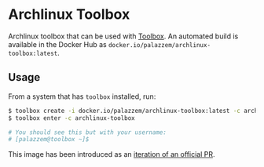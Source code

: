 # Archlinux Toolbox

Archlinux toolbox that can be used with [Toolbox](https://github.com/containers/toolbox).
An automated build is available in the Docker Hub as `docker.io/palazzem/archlinux-toolbox:latest`.

## Usage

From a system that has `toolbox` installed, run:

```bash
$ toolbox create -i docker.io/palazzem/archlinux-toolbox:latest -c archlinux-toolbox
$ toolbox enter -c archlinux-toolbox

# You should see this but with your username:
# [palazzem@toolbox ~]$
```

This image has been introduced as an [iteration of an official PR](https://github.com/palazzem/archlinux-toolbox/pull/1).
